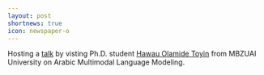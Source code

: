 ```yaml
---
layout: post
shortnews: true
icon: newspaper-o
---
```


Hosting a <a href="https://www.isti.cnr.it/en/announcements/seminars/284/Arabic_Multimodal_Language_Modeling/">talk</a> by visting Ph.D. student <a href="https://www.linkedin.com/in/toyinhawau/">Hawau Olamide Toyin</a> from MBZUAI University on Arabic Multimodal Language Modeling.
